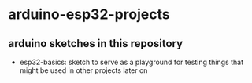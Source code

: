 # arduino-esp32-projects

## arduino sketches in this repository

+ esp32-basics:
  sketch to serve as a playground for testing things that might be used in other projects later on
